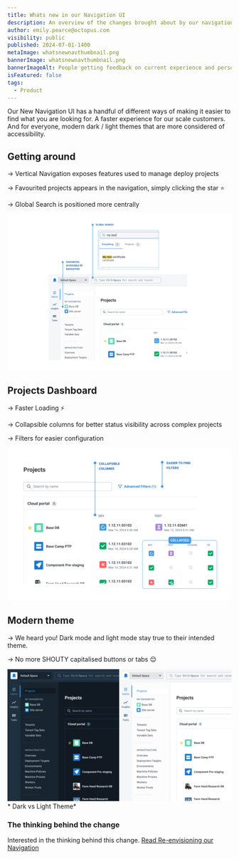 ```yaml
---
title: Whats new in our Navigation UI
description: An overview of the changes brought about by our navigation update.
author: emily.pearce@octopus.com
visibility: public
published: 2024-07-01-1400
metaImage: whatsnewnavthumbnail.png
bannerImage: whatsnewnavthumbnail.png
bannerImageAlt: People getting feedback on current experience and person envisioning a new experience.
isFeatured: false
tags: 
  - Product
---
```


Our New Navigation UI has a handful of different ways of making it easier to find what you are looking for. A faster experience for our scale customers. And for everyone, modern dark / light themes that are more considered of accessibility.

## Getting around 
→ Vertical Navigation exposes features used to manage deploy projects

→ Favourited projects appears in the navigation, simply clicking the star ⭐️ 

→ Global Search is positioned more centrally

![Screen shot highlighting global search and favourite project feature on Octopus UI](navigationfeatures3.png)


## Projects Dashboard
→ Faster Loading ⚡️

→ Collapsible columns for better status visibility across complex projects

→ Filters for easier configuration

![Screen shot highlighting filters and collapsible columns](projectsdashboardfeatures2.png)


## Modern theme 
→ We heard you! Dark mode and light mode stay true to their intended theme. 

→ No more SHOUTY capitalised buttons or tabs 😌  

![Dark and light theme screenshots positioned side by side](darklighttheme.png)* Dark vs Light Theme*


### The thinking behind the change

Interested in the thinking behind this change. [Read Re-envisioning our Navigation](https://octopus.com/blog/redesigning-octopus-navigation)  


